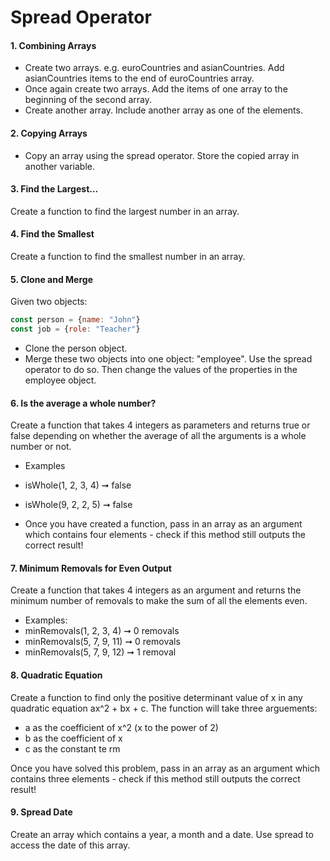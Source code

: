 # Spread Operator

#### 1. Combining Arrays 
* Create two arrays. e.g. euroCountries and asianCountries. Add asianCountries items to the end of euroCountries array. 
* Once again create two arrays. Add the items of one array to the beginning of the second array. 
* Create another array. Include another array as one of the elements.

#### 2. Copying Arrays
* Copy an array using the spread operator. Store the copied array in another variable. 

#### 3. Find the Largest... 
Create a function to find the largest number in an array.

#### 4. Find the Smallest
Create a function to find the smallest number in an array.

#### 5. Clone and Merge
Given two objects:
```javascript
const person = {name: "John"}
const job = {role: "Teacher"}
```
* Clone the person object.
* Merge these two objects into one object: "employee". Use the spread operator to do so. Then change the values of the properties in the employee object.

#### 6.  Is the average a whole number?
Create a function that takes 4 integers as parameters and returns true or false depending on whether the average of all the arguments is a whole number or not.
* Examples
* isWhole(1, 2, 3, 4) ➞ false
* isWhole(9, 2, 2, 5) ➞ false

* Once you have created a function, pass in an array as an argument which contains four elements - check if this method still outputs the correct result!

#### 7. Minimum Removals for Even Output 
Create a function that takes 4 integers as an argument and returns the minimum number of removals to make the sum of all the elements even. 
* Examples: 
* minRemovals(1, 2, 3, 4) ➞ 0 removals
* minRemovals(5, 7, 9, 11) ➞ 0 removals 
* minRemovals(5, 7, 9, 12) ➞ 1 removal 

#### 8. Quadratic Equation 
Create a function to find only the positive determinant value of x in any quadratic equation ax^2 + bx + c. The function will take three arguements:

* a as the coefficient of x^2 (x to the power of 2)
* b as the coefficient of x
* c as the constant te rm

Once you have solved this problem, pass in an array as an argument which contains three elements - check if this method still outputs the correct result! 

#### 9. Spread Date
Create an array which contains a year, a month and a date. Use spread to access the date of this array.



